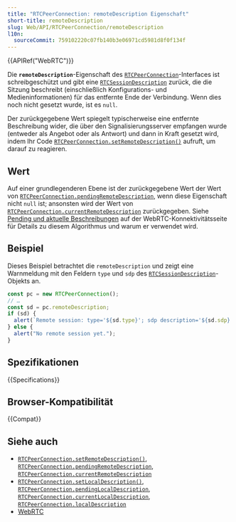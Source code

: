 ```yaml
---
title: "RTCPeerConnection: remoteDescription Eigenschaft"
short-title: remoteDescription
slug: Web/API/RTCPeerConnection/remoteDescription
l10n:
  sourceCommit: 759102220c07fb140b3e06971cd5981d8f0f134f
---
```


{{APIRef("WebRTC")}}

Die **`remoteDescription`**-Eigenschaft des [`RTCPeerConnection`](/de/docs/Web/API/RTCPeerConnection)-Interfaces ist schreibgeschützt und gibt eine [`RTCSessionDescription`](/de/docs/Web/API/RTCSessionDescription) zurück, die die Sitzung beschreibt (einschließlich Konfigurations- und Medieninformationen) für das entfernte Ende der Verbindung. Wenn dies noch nicht gesetzt wurde, ist es `null`.

Der zurückgegebene Wert spiegelt typischerweise eine entfernte Beschreibung wider, die über den Signalisierungsserver empfangen wurde (entweder als Angebot oder als Antwort) und dann in Kraft gesetzt wird, indem Ihr Code [`RTCPeerConnection.setRemoteDescription()`](/de/docs/Web/API/RTCPeerConnection/setRemoteDescription) aufruft, um darauf zu reagieren.

## Wert

Auf einer grundlegenderen Ebene ist der zurückgegebene Wert der Wert von [`RTCPeerConnection.pendingRemoteDescription`](/de/docs/Web/API/RTCPeerConnection/pendingRemoteDescription), wenn diese Eigenschaft nicht `null` ist; ansonsten wird der Wert von [`RTCPeerConnection.currentRemoteDescription`](/de/docs/Web/API/RTCPeerConnection/currentRemoteDescription) zurückgegeben. Siehe [Pending und aktuelle Beschreibungen](/de/docs/Web/API/WebRTC_API/Connectivity#pending_and_current_descriptions) auf der WebRTC-Konnektivitätsseite für Details zu diesem Algorithmus und warum er verwendet wird.

## Beispiel

Dieses Beispiel betrachtet die `remoteDescription` und zeigt eine Warnmeldung mit den Feldern `type` und `sdp` des [`RTCSessionDescription`](/de/docs/Web/API/RTCSessionDescription)-Objekts an.

```js
const pc = new RTCPeerConnection();
// …
const sd = pc.remoteDescription;
if (sd) {
  alert(`Remote session: type='${sd.type}'; sdp description='${sd.sdp}'`);
} else {
  alert("No remote session yet.");
}
```

## Spezifikationen

{{Specifications}}

## Browser-Kompatibilität

{{Compat}}

## Siehe auch

- [`RTCPeerConnection.setRemoteDescription()`](/de/docs/Web/API/RTCPeerConnection/setRemoteDescription), [`RTCPeerConnection.pendingRemoteDescription`](/de/docs/Web/API/RTCPeerConnection/pendingRemoteDescription), [`RTCPeerConnection.currentRemoteDescription`](/de/docs/Web/API/RTCPeerConnection/currentRemoteDescription)
- [`RTCPeerConnection.setLocalDescription()`](/de/docs/Web/API/RTCPeerConnection/setLocalDescription), [`RTCPeerConnection.pendingLocalDescription`](/de/docs/Web/API/RTCPeerConnection/pendingLocalDescription), [`RTCPeerConnection.currentLocalDescription`](/de/docs/Web/API/RTCPeerConnection/currentLocalDescription), [`RTCPeerConnection.localDescription`](/de/docs/Web/API/RTCPeerConnection/localDescription)
- [WebRTC](/de/docs/Web/API/WebRTC_API)
